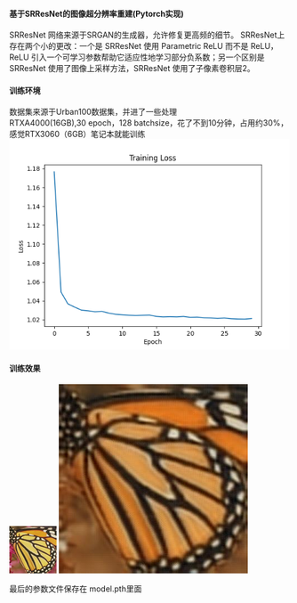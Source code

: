 #### 基于SRResNet的图像超分辨率重建(Pytorch实现)
SRResNet 网络来源于SRGAN的生成器，允许修复更高频的细节。
SRResNet上存在两个小的更改：一个是 SRResNet 使用 Parametric ReLU 而不是 ReLU，ReLU 引入一个可学习参数帮助它适应性地学习部分负系数；另一个区别是 SRResNet 使用了图像上采样方法，SRResNet 使用了子像素卷积层2。
#### 训练环境
数据集来源于Urban100数据集，并进了一些处理  
RTXA4000(16GB),30 epoch，128 batchsize，花了不到10分钟，占用约30%，感觉RTX3060（6GB）笔记本就能训练
![训练过程](SRResNet/training_loss.png)
#### 训练效果
![原图](SRResNet/input/2.png)
![效果图](SRResNet/output/output_image2.jpg)


最后的参数文件保存在 model.pth里面
